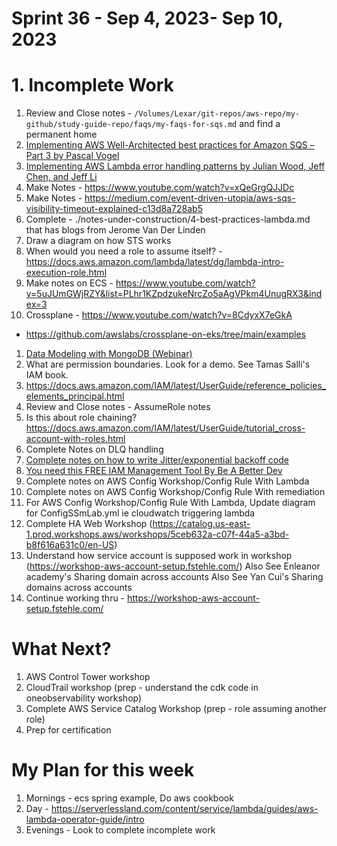 <h1>Sprint 36 - Sep 4, 2023- Sep 10, 2023</h1>

# 1. Incomplete Work

1. Review and Close notes - `/Volumes/Lexar/git-repos/aws-repo/my-github/study-guide-repo/faqs/my-faqs-for-sqs.md` and find a permanent home
1. [Implementing AWS Well-Architected best practices for Amazon SQS – Part 3 by Pascal Vogel](https://aws.amazon.com/blogs/compute/implementing-aws-well-architected-best-practices-for-amazon-sqs-part-3/)
1. [Implementing AWS Lambda error handling patterns by Julian Wood, Jeff Chen, and Jeff Li](https://aws.amazon.com/blogs/compute/implementing-aws-lambda-error-handling-patterns/)
1. Make Notes - https://www.youtube.com/watch?v=xQeGrgQJJDc
1. Make Notes - https://medium.com/event-driven-utopia/aws-sqs-visibility-timeout-explained-c13d8a728ab5
1. Complete - ./notes-under-construction/4-best-practices-lambda.md that has blogs from Jerome Van Der Linden
1. Draw a diagram on how STS works
1. When would you need a role to assume itself? - https://docs.aws.amazon.com/lambda/latest/dg/lambda-intro-execution-role.html
1. Make notes on ECS - https://www.youtube.com/watch?v=5uJUmGWjRZY&list=PLhr1KZpdzukeNrcZo5aAgVPkm4UnugRX3&index=3
1. Crossplane - https://www.youtube.com/watch?v=8CdyxX7eGkA
- https://github.com/awslabs/crossplane-on-eks/tree/main/examples
1. [Data Modeling with MongoDB (Webinar)](https://www.youtube.com/watch?v=zjDkBgyGdwQ)
1. What are permission boundaries. Look for a demo. See Tamas Salli's IAM book.
1. https://docs.aws.amazon.com/IAM/latest/UserGuide/reference_policies_elements_principal.html
1. Review and Close notes - AssumeRole notes
1. Is this about role chaining? https://docs.aws.amazon.com/IAM/latest/UserGuide/tutorial_cross-account-with-roles.html
1. Complete Notes on DLQ handling
1. [Complete notes on how to write Jitter/exponential backoff code](../aws-lambda.md#721-exponential-backoff-and-jitter-algorithm)
1. [You need this FREE IAM Management Tool By Be A Better Dev](https://www.youtube.com/watch?v=ryEseI_-12o)
1. Complete notes on AWS Config Workshop/Config Rule With Lambda
1. Complete notes on AWS Config Workshop/Config Rule With remediation
1. For AWS Config Workshop/Config Rule With Lambda, Update diagram for ConfigSSmLab.yml ie cloudwatch triggering lambda
1. Complete HA Web Workshop (https://catalog.us-east-1.prod.workshops.aws/workshops/5ceb632a-c07f-44a5-a3bd-b8f616a631c0/en-US)
1. Understand how service account is supposed work in workshop (https://workshop-aws-account-setup.fstehle.com/)
Also See Enleanor academy's Sharing domain across accounts
Also See Yan Cui's Sharing domains across accounts
1. Continue working thru - https://workshop-aws-account-setup.fstehle.com/

# What Next?
1. AWS Control Tower workshop
1. CloudTrail workshop (prep - understand the cdk code in oneobservability workshop)
1. Complete AWS Service Catalog Workshop (prep - role assuming another role)
1. Prep for certification

# My Plan for this week

1. Mornings - ecs spring example, Do aws cookbook
1. Day - https://serverlessland.com/content/service/lambda/guides/aws-lambda-operator-guide/intro
1. Evenings - Look to complete incomplete work